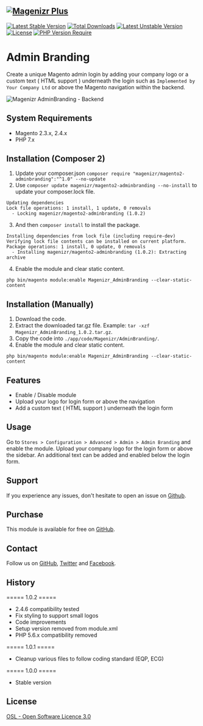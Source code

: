[![Magenizr Plus](https://images2.imgbox.com/11/6b/yVOOloaA_o.gif)](https://account.magenizr.com)
---

[![Latest Stable Version](http://poser.pugx.org/magenizr/magento2-adminbranding/v)](https://packagist.org/packages/magenizr/magento2-adminbranding) [![Total Downloads](http://poser.pugx.org/magenizr/magento2-adminbranding/downloads)](https://packagist.org/packages/magenizr/magento2-adminbranding) [![Latest Unstable Version](http://poser.pugx.org/magenizr/magento2-adminbranding/v/unstable)](https://packagist.org/packages/magenizr/magento2-adminbranding) [![License](http://poser.pugx.org/magenizr/magento2-adminbranding/license)](https://packagist.org/packages/magenizr/magento2-adminbranding) [![PHP Version Require](http://poser.pugx.org/magenizr/magento2-adminbranding/require/php)](https://packagist.org/packages/magenizr/magento2-adminbranding)

# Admin Branding
Create a unique Magento admin login by adding your company logo or a custom text ( HTML support ) underneath the login such as `Implemented by Your Company Ltd` or above the Magento navigation within the backend.

![Magenizr AdminBranding - Backend](https://images2.imgbox.com/08/6d/gdKZtGeg_o.png)

## System Requirements
- Magento 2.3.x, 2.4.x
- PHP 7.x

## Installation (Composer 2)

1. Update your composer.json `composer require "magenizr/magento2-adminbranding":"^1.0" --no-update`
2. Use `composer update magenizr/magento2-adminbranding --no-install` to update your composer.lock file.

```
Updating dependencies
Lock file operations: 1 install, 1 update, 0 removals
  - Locking magenizr/magento2-adminbranding (1.0.2)
```

3. And then `composer install` to install the package.

```
Installing dependencies from lock file (including require-dev)
Verifying lock file contents can be installed on current platform.
Package operations: 1 install, 0 update, 0 removals
  - Installing magenizr/magento2-adminbranding (1.0.2): Extracting archive
```

4. Enable the module and clear static content.

```
php bin/magento module:enable Magenizr_AdminBranding --clear-static-content
```

## Installation (Manually)
1. Download the code.
2. Extract the downloaded tar.gz file. Example: `tar -xzf Magenizr_AdminBranding_1.0.2.tar.gz`.
3. Copy the code into `./app/code/Magenizr/AdminBranding/`.
4. Enable the module and clear static content.

```
php bin/magento module:enable Magenizr_AdminBranding --clear-static-content
```

## Features
* Enable / Disable module
* Upload your logo for login form or above the navigation
* Add a custom text ( HTML support ) underneath the login form

## Usage
Go to `Stores > Configuration > Advanced > Admin > Admin Branding` and enable the module. Upload your company logo for the login form or above the sidebar. An additional text can be added and enabled below the login form.

## Support
If you experience any issues, don't hesitate to open an issue on [Github](https://github.com/magenizr/Magenizr_AdminBranding/issues).

## Purchase
This module is available for free on [GitHub](https://github.com/magenizr).

## Contact
Follow us on [GitHub](https://github.com/magenizr), [Twitter](https://twitter.com/magenizr) and [Facebook](https://www.facebook.com/magenizr).

## History
===== 1.0.2 =====
* 2.4.6 compatibility tested
* Fix styling to support small logos
* Code improvements
* Setup version removed from module.xml
* PHP 5.6.x compatibility removed

===== 1.0.1 =====
* Cleanup various files to follow coding standard (EQP, ECG)

===== 1.0.0 =====
* Stable version

## License
[OSL - Open Software Licence 3.0](https://opensource.org/licenses/osl-3.0.php)
